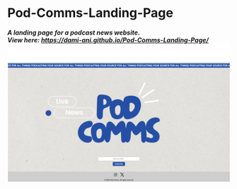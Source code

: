 # Pod-Comms-Landing-Page
***A landing page for a podcast news website.***
<br>
***View here: https://dami-ani.github.io/Pod-Comms-Landing-Page/***
![pod comms site](./assets/images/screenshot.png)

